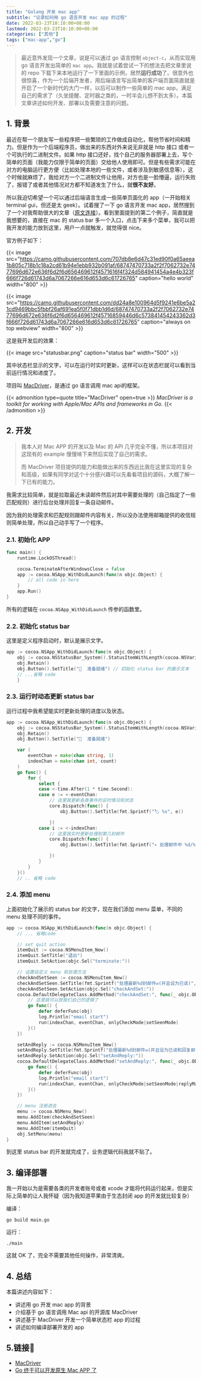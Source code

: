 ```yaml
---
title: "Golang 开发 mac app"
subtitle: "记录如何用 go 语言开发 mac app 的过程"
date: 2022-03-23T10:10:00+08:00
lastmod: 2022-03-23T10:10:00+08:00
categories: ["其他"]
tags: ["mac-app","go"]
---
```


> 最近意外发现一个文章，说是可以通过 go 语言控制 `object-c`，从而实现用 go 语言开发出简单的 `mac app`。我就是试着尝试一下的想法去把文章里说的 repo 下载下来本地运行了一下里面的示例，居然**运行成功**了。很意外也很惊喜，作为一个后端开发者，用后端语言写出简单的客户端页面简直就是开启了一个新时代的大门一样，以后可以制作一些简单的 mac app，满足自己的需求了（久坐提醒、定时器之类的，一时半会儿想不到太多）。本篇文章讲述如何开发、部署以及需要注意的问题。

<!--more-->

## 1. 背景

最近在帮一个朋友写一些程序把一些繁琐的工作做成自动化，帮他节省时间和精力。但是作为一个后端程序员，做出来的东西对外来说无非就是 http 接口
或者一个可执行的二进制文件。如果 http 接口还好，找个自己的服务器部署上去，写个简单的页面（我能力仅限于简单的页面）交给他人使用即可。但是有些需求可能在对方的电脑运行更方便（比如处理本地的一些文件，或者涉及到敏感信息等），这个时候就麻烦了，我给对方一个二进制文件让他用，对方也是一脸懵逼，运行失败了，报错了或者其他情况对方都不知道发生了什么，就**很不友好**。

所以我迫切希望一个可以通过后端语言生成一些简单页面化的 app（一开始相关 terminal gui，但还是太 geek）。试着搜了一下 go 语言开发 mac app，居然搜到了一个对我帮助很大的文章（[原文连接](https://polarisxu.studygolang.com/posts/go/translation/use-mac-apis-and-build-mac-apps-with-go/)）。看到里面提到的第二个例子，简直就是我想要的，直接在 mac 的 status bar 多一个入口，点击下来多个菜单，我可以把我开发的能力放到这里，用户一点就触发，就觉得很 nice。

官方例子如下：

{{< image src="https://camo.githubusercontent.com/707db8e6d47c31ed90f0a65aeea1b805c718b1c18a2cd61b94e1ebb932b091af/68747470733a2f2f7062732e7477696d672e636f6d2f6d656469612f4571616f4f324d584941454a4e4b323f666f726d61743d6a7067266e616d653d6c61726765" caption="hello world" width="800" >}}

{{< image src="https://camo.githubusercontent.com/dd24a8e100964d5f9241e6be5a21cd9469bbc5fbbf26af691ea5f0f71dbb1d6d/68747470733a2f2f7062732e7477696d672e636f6d2f6d656469612f45716859446d6c573841454243362d3f666f726d61743d6a7067266e616d653d6c61726765" caption="always on top webview" width="800" >}}

这是我开发后的效果：

{{< image src="statusbar.png" caption="status bar" width="500" >}}

其中状态栏显示的文字，可以在运行时实时更新，这样可以在状态栏就可以看到当前运行情况和进度了。

项目叫 [MacDriver](https://github.com/progrium/macdriver)，是通过 go 语言调用 mac api的框架。

{{< admonition type=quote title="MacDriver" open=true >}}
*MacDriver is a toolkit for working with Apple/Mac APIs and frameworks in Go.*
{{< /admonition >}}

## 2. 开发

> 我本人对 Mac APP 的开发以及 Mac 的 API 几乎完全不懂，所以本项目对这现有的 example 慢慢啃下来然后实现了自己的需求。
>
>而 MacDriver 项目提供的能力和能做出来的东西远比我在这里实现的复杂和高级，如果有同学对这个十分感兴趣可以先看看项目的源码，大概了解一下已有的能力。

我需求比较简单，就是拉取最近未读邮件然后对其中需要处理的（自己指定了一些匹配规则）进行后台处理并回复一条自动邮件。

因为我的处理需求和匹配规则跟邮件内容有关，所以没办法使用邮箱提供的收信规则简单处理，所以自己动手写了一个程序。

### 2.1. 初始化 APP

```go
func main() {
    runtime.LockOSThread()

    cocoa.TerminateAfterWindowsClose = false
    app := cocoa.NSApp_WithDidLaunch(func(n objc.Object) {
        // all code in here
    }
    app.Run()
}
```

所有的逻辑在 `cocoa.NSApp_WithDidLaunch` 传参的函数里。

### 2.2. 初始化 status bar

这里是定义程序启动时，默认是展示文字。

```go
app := cocoa.NSApp_WithDidLaunch(func(n objc.Object) {
    obj := cocoa.NSStatusBar_System().StatusItemWithLength(cocoa.NSVariableStatusItemLength)
    obj.Retain()
    obj.Button().SetTitle("📧  准备就绪") // 初始化 status bar 的展示文本
    // ...省略 code
    }
```

### 2.3. 运行时动态更新 status bar

运行过程中我希望能实时更新处理的进度以及状态。

```go
app := cocoa.NSApp_WithDidLaunch(func(n objc.Object) {
    obj := cocoa.NSStatusBar_System().StatusItemWithLength(cocoa.NSVariableStatusItemLength)
    obj.Retain()
    obj.Button().SetTitle("📧  准备就绪")

    var (
        eventChan = make(chan string, 1)
        indexChan = make(chan int, count)
    )
    go func() {
        for {
            select {
            case <-time.After(1 * time.Second):
            case e := <-eventChan:
                // 这里我更新各类事件的实时情况和状态
                core.Dispatch(func() {
                    obj.Button().SetTitle(fmt.Sprintf("🏷 %s", e))

                })
            case i := <-indexChan:
                // 这里我实时更新处理到第几封邮件
                core.Dispatch(func() {
                    obj.Button().SetTitle(fmt.Sprintf("✴️ 处理邮件中 %d/%d", i, count))

                })
            }
        }
    }()
    // .. 省略 code
```

### 2.4. 添加 menu

上面初始化了展示的 status bar 的文字，现在我们添加 menu 菜单，不同的 menu 处理不同的事件。

```go
app := cocoa.NSApp_WithDidLaunch(func(n objc.Object) {
    // ... 省略code

    // set quit action
    itemQuit := cocoa.NSMenuItem_New()
    itemQuit.SetTitle("退出")
    itemQuit.SetAction(objc.Sel("terminate:"))

    // 设置自定义 menu 和处理方法
    checkAndSetSeen := cocoa.NSMenuItem_New()
    checkAndSetSeen.SetTitle(fmt.Sprintf("处理最新%d封邮件✉️(并且设为已读)", count))
    checkAndSetSeen.SetAction(objc.Sel("checkAndSet:"))
    cocoa.DefaultDelegateClass.AddMethod("checkAndSet:", func(_ objc.Object) {
        // 这里就可以放我们自己的逻辑了
        go func() {
            defer deferFunc(obj)
            log.Println("email start")
            run(indexChan, eventChan, onlyCheckMode|setSeenMode)
        }()
    })

    setAndReply := cocoa.NSMenuItem_New()
    setAndReply.SetTitle(fmt.Sprintf("处理最新%d封邮件✉️(并且设为已读和回复邮件)", count))
    setAndReply.SetAction(objc.Sel("setAndReply:"))
    cocoa.DefaultDelegateClass.AddMethod("setAndReply:", func(_ objc.Object) {
        go func() {
            defer deferFunc(obj)
            log.Println("email start")
            run(indexChan, eventChan, onlyCheckMode|setSeenMode|replyMailMode)
        }()
    })

    // menu 注册进去
    menu := cocoa.NSMenu_New()
    menu.AddItem(checkAndSetSeen)
    menu.AddItem(setAndReply)
    menu.AddItem(itemQuit)
    obj.SetMenu(menu)
}
```

到这里 status bar 的开发就完成了，业务逻辑代码我就不贴了。

## 3. 编译部署

我一开始以为是需要各类的开发者账号或者 xcode 才能将代码运行起来，但是实际上简单的让人我怀疑（因为我知道苹果由于生态封闭 app 的开发就比较复杂）

编译：

```shell
go build main.go
```

运行：

```shell
./main
```

这就 OK 了，完全不需要其他任何操作，非常清爽。

## 4. 总结

本篇讲述内容如下：

- 讲述用 go 开发 mac app 的背景
- 介绍基于 go 语言调用 Mac api 的开源库 MacDriver
- 讲述基于 MacDriver 开发一个简单状态栏 app 的过程
- 讲述如何编译部署开发的 app

## 5.链接🔗

- [MacDriver](https://github.com/progrium/macdriver)
- [Go 终于可以开发原生 Mac APP 了](https://polarisxu.studygolang.com/posts/go/translation/use-mac-apis-and-build-mac-apps-with-go/)
